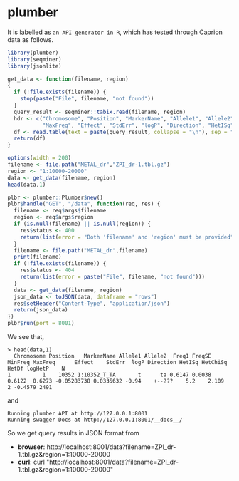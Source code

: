 # plumber

It is labelled as `an API generator in R`, which has tested through Caprion data as follows.

```r
library(plumber)
library(seqminer)
library(jsonlite)

get_data <- function(filename, region)
{
  if (!file.exists(filename)) {
    stop(paste("File", filename, "not found"))
  }
  query_result <- seqminer::tabix.read(filename, region)
  hdr <- c("Chromosome", "Position", "MarkerName", "Allele1", "Allele2", "Freq1", "FreqSE", "MinFreq", 
           "MaxFreq", "Effect", "StdErr", "logP", "Direction", "HetISq", "HetChiSq", "HetDf", "logHetP", "N")
  df <- read.table(text = paste(query_result, collapse = "\n"), sep = "\t", col.names=hdr)
  return(df)
}

options(width = 200)
filename <- file.path("METAL_dr","ZPI_dr-1.tbl.gz")
region <- "1:10000-20000"
data <- get_data(filename, region)
head(data,1)

plbr <- plumber::Plumber$new()
plbr$handle("GET", "/data", function(req, res) {
  filename <- req$args$filename
  region <- req$args$region
  if (is.null(filename) || is.null(region)) {
    res$status <- 400
    return(list(error = "Both 'filename' and 'region' must be provided"))
  }
  filename <- file.path("METAL_dr",filename)
  print(filename)
  if (!file.exists(filename)) {
    res$status <- 404
    return(list(error = paste("File", filename, "not found")))
  }
  data <- get_data(filename, region)
  json_data <- toJSON(data, dataframe = "rows")
  res$setHeader("Content-Type", "application/json")
  return(json_data)
})
plbr$run(port = 8001)
```

We see that,

```
> head(data,1)
  Chromosome Position   MarkerName Allele1 Allele2  Freq1 FreqSE MinFreq MaxFreq      Effect    StdErr  logP Direction HetISq HetChiSq HetDf logHetP    N
1          1    10352 1:10352_T_TA       t      ta 0.6147 0.0038  0.6122  0.6273 -0.05283738 0.0335632 -0.94    +--???    5.2    2.109     2 -0.4579 2491
```

and

```
Running plumber API at http://127.0.0.1:8001
Running swagger Docs at http://127.0.0.1:8001/__docs__/
```

So we get query results in JSON format from

- **browser**: http://localhost:8001/data?filename=ZPI_dr-1.tbl.gz&region=1:10000-20000
- **curl**: curl "http://localhost:8001/data?filename=ZPI_dr-1.tbl.gz&region=1:10000-20000"
